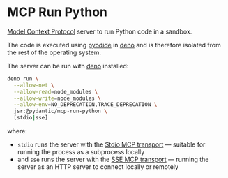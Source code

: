 # MCP Run Python

[Model Context Protocol](https://modelcontextprotocol.io/) server to run Python
code in a sandbox.

The code is executed using [pyodide](https://pyodide.org) in
[deno](https://deno.com/) and is therefore isolated from the rest of the
operating system.

The server can be run with [deno](https://deno.com/) installed:

```bash
deno run \
  --allow-net \
  --allow-read=node_modules \
  --allow-write=node_modules \
  --allow-env=NO_DEPRECATION,TRACE_DEPRECATION \
  jsr:@pydantic/mcp-run-python \
  [stdio|sse]
```

where:

- `stdio` runs the server with the
  [Stdio MCP transport](https://spec.modelcontextprotocol.io/specification/2024-11-05/basic/transports/#stdio)
  — suitable for running the process as a subprocess locally
- and `sse` runs the server with the
  [SSE MCP transport](https://spec.modelcontextprotocol.io/specification/2024-11-05/basic/transports/#http-with-sse)
  — running the server as an HTTP server to connect locally or remotely
